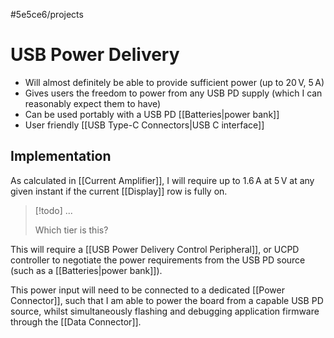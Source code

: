 #5e5ce6/projects 

# USB Power Delivery

- Will almost definitely be able to provide sufficient power (up to $20\,\text{V}$, $5\,\text{A}$)
- Gives users the freedom to power from any USB PD supply (which I can reasonably expect them to have)
- Can be used portably with a USB PD [[Batteries|power bank]]
- User friendly [[USB Type-C Connectors|USB C interface]]

## Implementation

As calculated in [[Current Amplifier]], I will require up to $1.6\,\text{A}$ at $5\,\text{V}$ at any given instant if the current [[Display]] row is fully on. 

> [!todo]
> ...
> 
> Which tier is this?

This will require a [[USB Power Delivery Control Peripheral]], or UCPD controller to negotiate the power requirements from the USB PD source (such as a [[Batteries|power bank]]).

This power input will need to be connected to a dedicated [[Power Connector]], such that I am able to power the board from a capable USB PD source, whilst simultaneously flashing and debugging application firmware through the [[Data Connector]].
